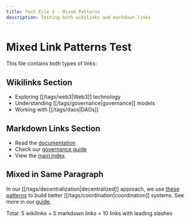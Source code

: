 ```yaml
---
title: Test File 3 - Mixed Patterns
description: Testing both wikilinks and markdown links
---
```


# Mixed Link Patterns Test

This file contains both types of links:

## Wikilinks Section
- Exploring [[/tags/web3|Web3]] technology
- Understanding [[/tags/governance|governance]] models
- Working with [[/tags/daos|DAOs]]

## Markdown Links Section
- Read the [documentation](/docs/readme.md)
- Check our [governance guide](/artifacts/patterns/governance.md)
- View the [main index](/index.md)

## Mixed in Same Paragraph
In our [[/tags/decentralization|decentralized]] approach, we use [these patterns](/patterns/index.md) 
to build better [[/tags/coordination|coordination]] systems. See more in our [guide](/guides/overview.md).

Total: 5 wikilinks + 5 markdown links = 10 links with leading slashes
